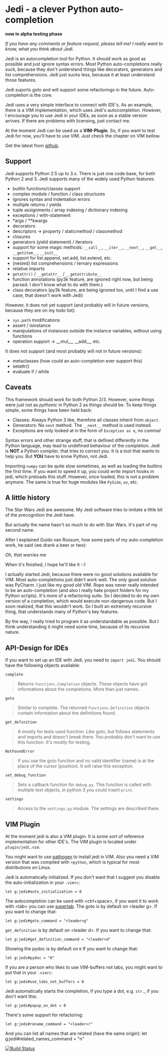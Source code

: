 Jedi - a clever Python auto-completion
============================

**now in alpha testing phase**

*If you have any comments or feature request, please tell me! I really want to
know, what you think about Jedi.*

Jedi is an autocompletion tool for Python. It should work as good as possible
and just ignore syntax errors. Most Python auto-completions really suck,
because they don't understand things like decorators, generators and list
comprehensions. Jedi just sucks less, because it at least understand those
features.

Jedi suports goto and will support some refactorings in the future.
Auto-completion is the core.

Jedi uses a very simple interface to connect with IDE's. As an example, there
is a VIM implementation, which uses Jedi's autocompletion. However, I encourage
you to use Jedi in your IDEs, as soon as a stable version arrives. If there are
problems with licensing, just contact me.

At the moment Jedi can be used as a **VIM-Plugin**. So, if you want to test
Jedi for now, you'll have to use VIM. Just check the chapter on VIM bellow.

Get the latest from [github](http://github.com/davidhalter/jedi).

Support
-------

Jedi supports Python 2.5 up to 3.x. There is just one code base, for both
Python 2 and 3.
Jedi supports many of the widely used Python features:

 - builtin functions/classes support
 - complex module / function / class structures
 - ignores syntax and indentation errors
 - multiple returns / yields
 - tuple assignments / array indexing / dictionary indexing
 - exceptions / with-statement
 - \*args / \*\*kwargs
 - decorators
 - descriptors -> property / staticmethod / classmethod
 - closures
 - generators (yield statement) / iterators
 - support for some magic methods: `__call__`, `__iter__`, `__next__`,
   `__get__`, `__getitem__`, `__init__`
 - support for list.append, set.add, list.extend, etc.
 - (nested) list comprehensions / ternary expressions
 - relative imports
 - `getattr()` / `__getattr__` / `__getattribute__`
 - function annotations (py3k feature, are ignored right now, but being parsed.
   I don't know what to do with them.)
 - class decorators (py3k feature, are being ignored too, until I find a use
   case, that doesn't work with Jedi)

However, it does not yet support (and probably will in future versions, because
they are on my todo list):

 - `sys.path` modifications
 - assert / isinstance
 - manipulations of instances outside the instance variables, without using
   functions
 - operation support -> \_\_mul\_\_, \_\_add\_\_, etc.

It does not support (and most probably will not in future versions): 
 - metaclasses (how could an auto-completion ever support this)
 - setattr()
 - evaluate if / while

Caveats
-------

This framework should work for both Python 2/3. However, some things were just
not as *pythonic* in Python 2 as things should be. To keep things simple, some
things have been held back:

 - Classes: Always Python 3 like, therefore all classes inherit from `object`.
 - Generators: No `next` method. The `__next__` method is used instead.
 - Exceptions are only looked at in the form of `Exception as e`, no comma!

Syntax errors and other strange stuff, that is defined differently in the
Python language, may lead to undefined behaviour of the completion. Jedi is
**NOT** a Python compiler, that tries to correct you. It is a tool that wants
to help you. But **YOU** have to know Python, not Jedi.

Importing `numpy` can be quite slow sometimes, as well as loading the builtins
the first time. If you want to speed it up, you could write import hooks in
jedi, which preloads this stuff. However, once loaded, this is not a problem
anymore. The same is true for huge modules like `PySide`, `wx`, etc.

A little history
----------------

The Star Wars Jedi are awesome. My Jedi software tries to imitate a little bit
of the precognition the Jedi have.

But actually the name hasn't so much to do with Star Wars. It's part of my
second name.

After I explained Guido van Rossum, how some parts of my auto-completion work,
he said (we drank a beer or two):

*Oh, that worries me*

When it's finished, I hope he'll like it :-)

I actually started Jedi, because there were no good solutions available for
VIM. Most auto-completions just didn't work well. The only good solution was
PyCharm. I just like my good old VIM. Rope was never really intended to be an
auto-completion (and also I really hate project folders for my Python scripts).
It's more of a refactoring suite. So I decided to do my own version of a
completion, which would execute non-dangerous code. But I soon realized, that
this wouldn't work. So I built an extremely recursive thing, that understands
many of Python's key features.

By the way, I really tried to program it as understandable as possible. But I
think understanding it might need some time, because of its recursive nature.

API-Design for IDEs
-------------------

If you want to set up an IDE with Jedi, you need to `import jedi`. You should
have the following objects available:

`complete`
>    Returns `functions.Completion` objects. Those objects have got
>    informations about the completions. More than just names.

`goto`
>    Similar to complete. The returned `functions.Definition` objects contain
>    information about the definitions found.

`get_definition`
>    A mostly for tests used function. Like goto, but follows statements and
>    imports and doesn't break there. You probably don't want to use this
>    function. It's mostly for testing.

`NotFoundError`
>    If you use the goto function and no valid identifier (name) is at the
>    place of the cursor (position). It will raise this exception.

`set_debug_function`
>    Sets a callback function for `debug.py`. This function is called with
>    multiple text objects, in python 3 you could insert `print`.

`settings`
>    Access to the `settings.py` module. The settings are described there.

VIM Plugin
-------------------

At the moment jedi is also a VIM plugin. It is some sort of reference
implementation for other IDE's.
The VIM plugin is located under `plugin/jedi.vim`.

You might want to use [pathogen](https://github.com/tpope/vim-pathogen) to
install jedi in VIM. Also you need a VIM version that was compiled with
`+python`, which is typical for most distributions on Linux.

Jedi is automatically initialized. If you don't want that I suggest you
disable the auto-initialization in your `.vimrc`:

    let g:jedi#auto_initialization = 0

The autocompletion can be used with \<ctrl+space\>, if you want it to work with
\<tab\> you can use [supertab](https://github.com/ervandew/supertab).
The goto is by default on \<leader g\>. If you want to change that:

    let g:jedi#goto_command = "<leader>g"

`get_definition` is by default on \<leader d\>. If you want to change that:

    let g:jedi#get_definition_command = "<leader>d"

Showing the pydoc is by default on `K` If you want to change that:

    let g:jedi#pydoc = "K"

If you are a person who likes to use VIM-buffers not tabs, you might want to
put that in your `.vimrc`:

    let g:jedi#use_tabs_not_buffers = 0

Jedi automatically starts the completion, if you type a dot, e.g. `str.`, if
you don't want this:

    let g:jedi#popup_on_dot = 0

There's some support for refactoring:

    let g:jedi#rename_command = "<leader>r"

And you can list all names that are related (have the same origin):
    let g:jedi#related_names_command = "<leader>n"


[![Build Status](https://secure.travis-ci.org/davidhalter/jedi.png?branch=master)](http://travis-ci.org/davidhalter/jedi)
